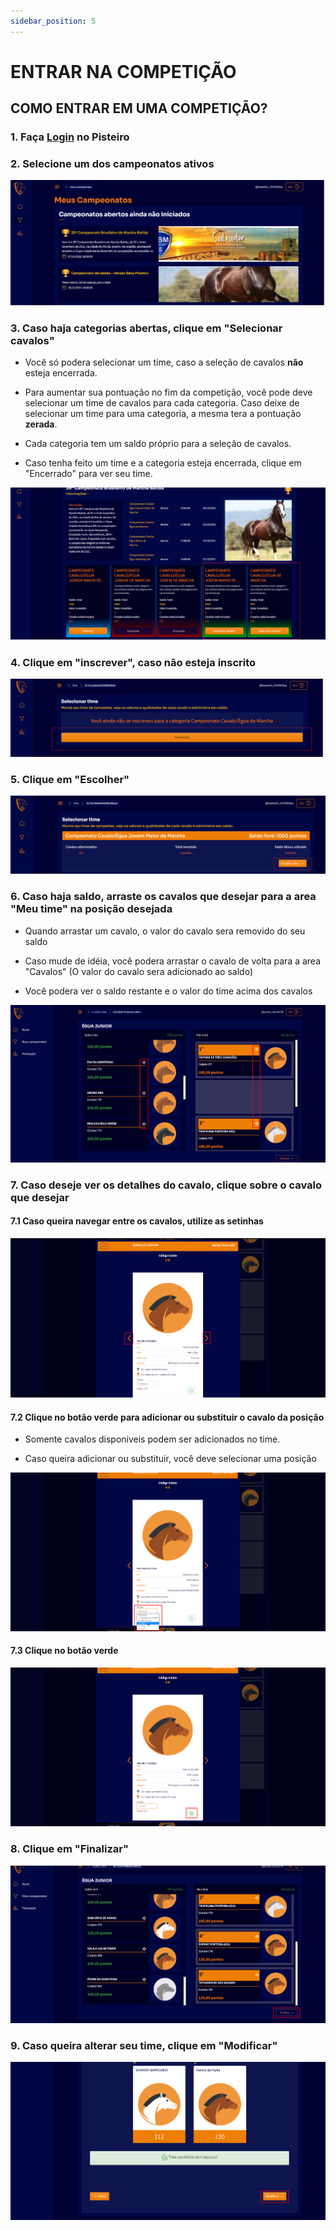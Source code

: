 ```yaml
---
sidebar_position: 5
---
```


# ENTRAR NA COMPETIÇÃO

## COMO ENTRAR EM UMA COMPETIÇÃO?

### 1. Faça [Login](login.md) no Pisteiro

### 2. Selecione um dos campeonatos ativos

![Competição](/img/Plataforma/competicoesativas.png)

### 3. Caso haja categorias abertas, clique em "Selecionar cavalos"

- Você só podera selecionar um time, caso a seleção de cavalos **não** esteja encerrada.

- Para aumentar sua pontuação no fim da competição, você pode deve selecionar um time de cavalos para cada categoria. Caso deixe de selecionar um time para uma categoria, a mesma tera a pontuação **zerada**.

- Cada categoria tem um saldo próprio para a seleção de cavalos.

- Caso tenha feito um time e a categoria esteja encerrada, clique em "Encerrado" para ver seu time.

![Competição](/img/Plataforma/selecionarcavalos.png)

### 4. Clique em "inscrever", caso não esteja inscrito

![Competição](/img/Plataforma/inscrever.png)

### 5. Clique em "Escolher"

![Competição](/img/Plataforma/escolhertime.png)

### 6. Caso haja saldo, arraste os cavalos que desejar para a area "Meu time" na posição desejada

- Quando arrastar um cavalo, o valor do cavalo sera removido do seu saldo

- Caso mude de idéia, você podera arrastar o cavalo de volta para a area "Cavalos" (O valor do cavalo sera adicionado ao saldo)

- Você podera ver o saldo restante e o valor do time acima dos cavalos

![Competição](/img/Plataforma/montartime.png)

### 7. Caso deseje ver os detalhes do cavalo, clique sobre o cavalo que desejar

#### 7.1 Caso queira navegar entre os cavalos, utilize as setinhas

![Competição](/img/Plataforma/vercavalos.png)

#### 7.2 Clique no botão verde para adicionar ou substituir o cavalo da posição

- Somente cavalos disponiveis podem ser adicionados no time.

- Caso queira adicionar ou substituir, você deve selecionar uma posição

![Competição](/img/Plataforma/substituicao.png)

#### 7.3 Clique no botão verde

![Competição](/img/Plataforma/verde.png)

### 8. Clique em "Finalizar"

![Competição](/img/Plataforma/salvarparticipantes.png)

### 9. Caso queira alterar seu time, clique em "Modificar"

![Competição](/img/Plataforma/modificartime.png)
